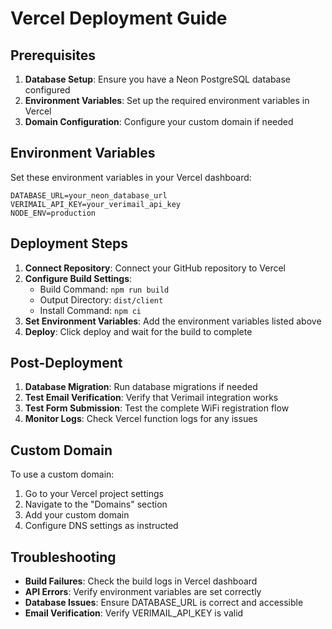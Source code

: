 # Vercel Deployment Guide

## Prerequisites

1. **Database Setup**: Ensure you have a Neon PostgreSQL database configured
2. **Environment Variables**: Set up the required environment variables in Vercel
3. **Domain Configuration**: Configure your custom domain if needed

## Environment Variables

Set these environment variables in your Vercel dashboard:

```
DATABASE_URL=your_neon_database_url
VERIMAIL_API_KEY=your_verimail_api_key
NODE_ENV=production
```

## Deployment Steps

1. **Connect Repository**: Connect your GitHub repository to Vercel
2. **Configure Build Settings**: 
   - Build Command: `npm run build`
   - Output Directory: `dist/client`
   - Install Command: `npm ci`
3. **Set Environment Variables**: Add the environment variables listed above
4. **Deploy**: Click deploy and wait for the build to complete

## Post-Deployment

1. **Database Migration**: Run database migrations if needed
2. **Test Email Verification**: Verify that Verimail integration works
3. **Test Form Submission**: Test the complete WiFi registration flow
4. **Monitor Logs**: Check Vercel function logs for any issues

## Custom Domain

To use a custom domain:
1. Go to your Vercel project settings
2. Navigate to the "Domains" section
3. Add your custom domain
4. Configure DNS settings as instructed

## Troubleshooting

- **Build Failures**: Check the build logs in Vercel dashboard
- **API Errors**: Verify environment variables are set correctly
- **Database Issues**: Ensure DATABASE_URL is correct and accessible
- **Email Verification**: Verify VERIMAIL_API_KEY is valid